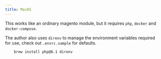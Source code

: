 ```yaml
---
title: MacOS
---
```



This works like an ordinary magento module, but it requires `php`, `docker` and `docker-compose`.

The author also uses `direnv` to manage the environment variables required for use, check out `.envrc.sample` for defaults.

```bash
    brew install php@8.1 direnv
```

